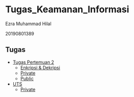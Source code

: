 # Tugas_Keamanan_Informasi
<p>Ezra Muhammad Hilal</p>
<p>20190801389</p>

## Tugas
- [Tugas Pertemuan 2](https://github.com/EMH1802/Keamanan_Informasi/tree/main/Pertemuan%202)
  - [Enkripsi & Dekripsi](https://github.com/EMH1802/Keamanan_Informasi/blob/main/Pertemuan%202/enkripsi_dekripsi.py)
  - [Private](https://github.com/EMH1802/Keamanan_Informasi/blob/main/Pertemuan%202/private.pem)
  - [Public](https://github.com/EMH1802/Keamanan_Informasi/blob/main/Pertemuan%202/public.pem)
- [UTS](https://github.com/EMH1802/Keamanan_Informasi/tree/main/UTS)
  - [Private](https://github.com/EMH1802/Keamanan_Informasi/blob/main/UTS/private.pen)

